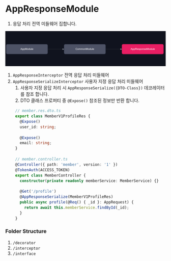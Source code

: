# AppResponseModule

1. 응답 처리 전역 미들웨어 집합니다.


![response.png](response.png)

1. `AppResponseInterceptor` 전역 응답 처리 미들웨어
2. `AppResponseSerializeInterceptor` 사용자 지정 응답 처리 미들웨어
   1. 사용자 지정 응답 처리 시 `AppResponseSerialize({DTO-Class})` 데코레이터를 참조 합니다.
   2. DTO 클래스 프로퍼티 중  `@Expose()` 참조된 정보만 반환 합니다. 
   ```ts
    // member.res.dto.ts
    export class MemberV1ProfileRes {
      @Expose()
      user_id: string;
    
      @Expose()
      email: string;
    }
    
    // member.controller.ts
    @Controller({ path: 'member', version: '1' })
    @TokenAuth(ACCESS_TOKEN)
    export class MemberController {
      constructor(private readonly memberService: MemberService) {}
    
      @Get('/profile')
      @AppResponseSerialize(MemberV1ProfileRes)
      public async profile(@Req() { _id }: AppRequest) {
        return await this.memberService.findById(_id);
      }
    }
    ```

### Folder Structure


1. `/decorator`
2. `/interceptor`
3. `/interface`
